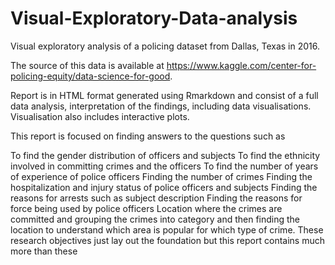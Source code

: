 # Visual-Exploratory-Data-analysis
Visual exploratory analysis of a policing dataset from Dallas, Texas in 2016.

The source of this data is available at https://www.kaggle.com/center-for-policing-equity/data-science-for-good.

Report is in HTML format generated using Rmarkdown and consist of a full data analysis, interpretation of the findings, including data visualisations. Visualisation also includes interactive plots.


This report is focused on finding answers to the questions such as

To find the gender distribution of officers and subjects
To find the ethnicity involved in committing crimes and the officers
To find the number of years of experience of police officers
Finding the number of crimes
Finding the hospitalization and injury status of police officers and subjects
Finding the reasons for arrests such as subject description
Finding the reasons for force being used by police officers
Location where the crimes are committed and grouping the crimes into category and then finding the location to understand which area is popular for which type of crime.
These research objectives just lay out the foundation but this report contains much more than these
